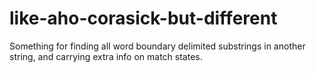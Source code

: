 # like-aho-corasick-but-different
Something for finding all word boundary delimited substrings in another string, and carrying extra info on match states.
